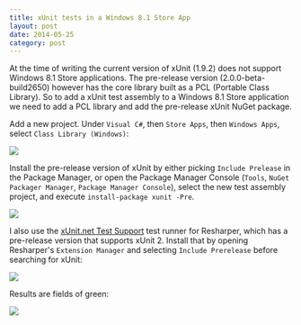 ```yaml
---
title: xUnit tests in a Windows 8.1 Store App
layout: post
date: 2014-05-25
category: post
---
```


At the time of writing the current version of xUnit (1.9.2) does not support Windows 8.1 Store applications. The pre-release version (2.0.0-beta-build2650) however has the core library built as a PCL (Portable Class Library). So to add a xUnit test assembly to a Windows 8.1 Store application we need to add a PCL library and add the pre-release xUnit NuGet package.

Add a new project. Under `Visual C#`, then `Store Apps`, then `Windows Apps`, select `Class Library (Windows)`:

![](http://i.imgur.com/L9hKws2.png)

Install the pre-release version of xUnit by either picking `Include Prelease` in the Package Manager, or open the Package Manager Console (`Tools`, `NuGet Packager Manager`, `Package Manager Console`), select the new test assembly project, and execute `install-package xunit -Pre`.

![](http://i.imgur.com/kbtfRkN.png)

I also use the [xUnit.net Test Support](https://github.com/xunit/resharper-xunit) test runner for Resharper, which has a pre-release version that supports xUnit 2. Install that by opening Resharper's `Extension Manager` and selecting `Include Prerelease` before searching for xUnit:

![](http://i.imgur.com/eIp0x04.png)

Results are fields of green:

![](http://i.imgur.com/gMjneQL.png)